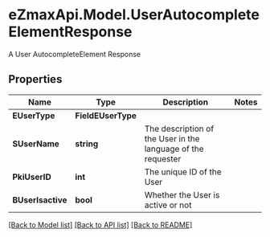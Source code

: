 # eZmaxApi.Model.UserAutocompleteElementResponse
A User AutocompleteElement Response

## Properties

Name | Type | Description | Notes
------------ | ------------- | ------------- | -------------
**EUserType** | **FieldEUserType** |  | 
**SUserName** | **string** | The description of the User in the language of the requester | 
**PkiUserID** | **int** | The unique ID of the User | 
**BUserIsactive** | **bool** | Whether the User is active or not | 

[[Back to Model list]](../README.md#documentation-for-models) [[Back to API list]](../README.md#documentation-for-api-endpoints) [[Back to README]](../README.md)


